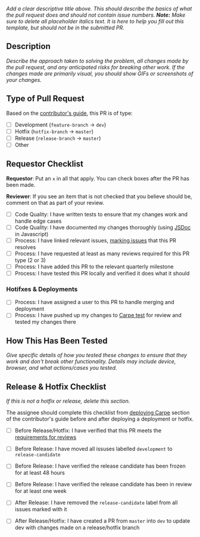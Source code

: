 _Add a clear descriptive title above. This should describe the basics of what the pull request does and should not contain issue numbers. **Note:** Make sure to delete all placeholder italics text. It is here to help you fill out this template, but should not be in the submitted PR._

## Description
_Describe the approach taken to solving the problem, all changes made by the pull request, and any anticipated risks for breaking other work. If the changes made are primarily visual, you should show GIFs or screenshots of your changes._

## Type of Pull Request
Based on the [contributor's guide][contrib-guide], this PR is of type:

- [ ] Development (`feature-branch` -> `dev`)
- [ ] Hotfix (`hotfix-branch` -> `master`)
- [ ] Release (`release-branch` -> `master`)
- [ ] Other

## Requestor Checklist
**Requestor**: Put an `x` in all that apply. You can check boxes after the PR has been made.

**Reviewer**: If you see an item that is not checked that you believe should be, comment on that as part of your review.

- [ ] Code Quality: I have written tests to ensure that my changes work and handle edge cases
- [ ] Code Quality: I have documented my changes thoroughly (using [JSDoc][jsdoc] in Javascript)
- [ ] Process: I have linked relevant issues, [marking issues][gh-marking-issues] that this PR resolves
- [ ] Process: I have requested at least as many reviews required for this PR type (2 or 3)
- [ ] Process: I have added this PR to the relevant quarterly milestone
- [ ] Process: I have tested this PR locally and verified it does what it should

### Hotifxes & Deployments
- [ ] Process: I have assigned a user to this PR to handle merging and deployment
- [ ] Process: I have pushed up my changes to [Carpe test][carpe-test] for review and tested my changes there

## How This Has Been Tested
_Give specific details of how you tested these changes to ensure that they work and don't break other functionality. Details may include device, browser, and what actions/cases you tested._

## Release & Hotfix Checklist
_If this is not a hotfix or release, delete this section._

The assignee should complete this checklist from [deploying Carpe][contrib-guide-deploying] section of the contributor's guide before and after deploying a deployment or hotfix.

- [ ] Before Release/Hotfix: I have verified that this PR meets the [requirements for reviews][contrib-guide-prs]
- [ ] Before Release: I have moved all issuses labelled `development` to `release-candidate`
- [ ] Before Release: I have verified the release candidate has been frozen for at least 48 hours
- [ ] Before Release: I have verified the release candidate has been in review for at least one week
- [ ] After Release: I have removed the `release-candidate` label from all issues marked with it
- [ ] After Release/Hotfix: I have created a PR from `master` into `dev` to update dev with changes made on a release/hotfix branch





[contrib-guide]: CONTRIBUTING.md
[contrib-guide-prs]: CONTRIBUTING.md#creating-pull-requests
[contrib-guide-deploying]: CONTRIBUTING.md#deploying-carpe
[gh-marking-issues]: https://help.github.com/articles/closing-issues-using-keywords/
[carpe-test]: https://carpe-test.herokuapp.com/
[jsdoc]: http://usejsdoc.org/about-getting-started.html
